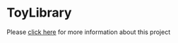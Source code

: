 # ToyLibrary

Please <a href="https://github.com/rjperez94/ToyLibrary/blob/master/Documentation/Brief%20for%203.41.pdf">click here</a> for more information about this project
